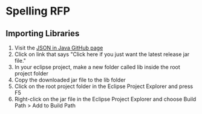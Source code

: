 # Spelling RFP
## Importing Libraries
1. Visit the [JSON in Java GitHub page](https://github.com/stleary/JSON-java#json-in-java-package-orgjson)
2. Click on link that says "Click here if you just want the latest release jar file."
3. In your eclipse project, make a new folder called lib inside the root project folder
4. Copy the downloaded jar file to the lib folder
5. Click on the root project folder in the Eclipse Project Explorer and press F5
6. Right-click on the jar file in the Eclipse Project Explorer and choose Build Path > Add to Build Path